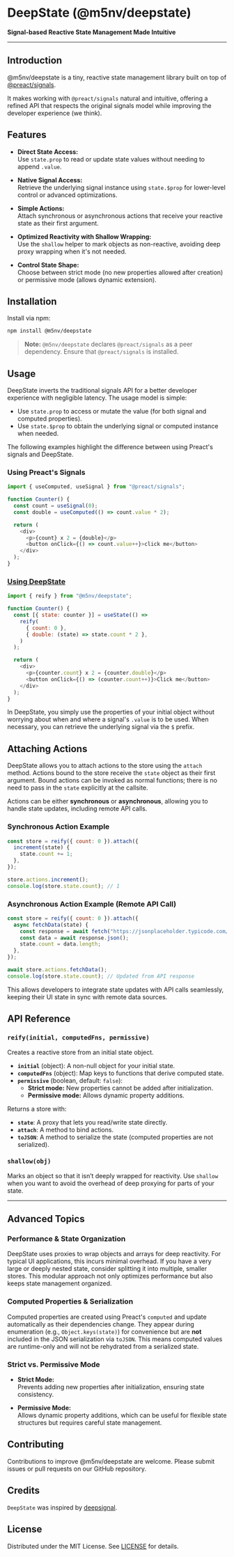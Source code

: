 # DeepState (@m5nv/deepstate)

**Signal-based Reactive State Management Made Intuitive**

---

## Introduction

@m5nv/deepstate is a tiny, reactive state management library built on top of
[@preact/signals][preact/signals].

It makes working with `@preact/signals` natural and intuitive, offering a
refined API that respects the original signals model while improving the
developer experience (we think).

[preact/signals]: https://github.com/preactjs/signals

## Features

- **Direct State Access:**\
  Use `state.prop` to read or update state values without needing to append
  `.value`.

- **Native Signal Access:**\
  Retrieve the underlying signal instance using `state.$prop` for lower-level
  control or advanced optimizations.

- **Simple Actions:**\
  Attach synchronous or asynchronous actions that receive your reactive state as
  their first argument.

- **Optimized Reactivity with Shallow Wrapping:**\
  Use the `shallow` helper to mark objects as non-reactive, avoiding deep proxy
  wrapping when it's not needed.

- **Control State Shape:**\
  Choose between strict mode (no new properties allowed after creation) or
  permissive mode (allows dynamic extension).

## Installation

Install via npm:

```bash
npm install @m5nv/deepstate
```

> **Note:** `@m5nv/deepstate` declares `@preact/signals` as a peer dependency.
> Ensure that `@preact/signals` is installed.

## Usage

DeepState inverts the traditional signals API for a better developer experience
with negligible latency. The usage model is simple:

- Use `state.prop` to access or mutate the value (for both signal and computed
  properties).
- Use `state.$prop` to obtain the underlying signal or computed instance when
  needed.

The following examples highlight the difference between using Preact's signals
and DeepState.

### Using Preact's Signals

```js
import { useComputed, useSignal } from "@preact/signals";

function Counter() {
  const count = useSignal(0);
  const double = useComputed(() => count.value * 2);

  return (
    <div>
      <p>{count} x 2 = {double}</p>
      <button onClick={() => count.value++}>click me</button>
    </div>
  );
}
```

### [Using DeepState][with-deepstate]

[with-deepstate]: https://preactjs.com/repl?code=aW1wb3J0IHsgQ29tcG9uZW50LCByZW5kZXIgfSBmcm9tICdwcmVhY3QnOwppbXBvcnQge3VzZVN0YXRlfSBmcm9tICdwcmVhY3QvY29tcGF0JzsKCgppbXBvcnQgeyByZWlmeSB9IGZyb20gIkBtNW52L2RlZXBzdGF0ZSI7CgpmdW5jdGlvbiBDb3VudGVyKCkgewogIGNvbnN0IFt7IHN0YXRlOiBjb3VudGVyIH1dID0gdXNlU3RhdGUoKCkgPT4KICAgIHJlaWZ5KAogICAgICB7IGNvdW50OiAwIH0sCiAgICAgIHsgZG91YmxlOiAoc3RhdGUpID0%2BIHN0YXRlLmNvdW50ICogMiB9LAogICAgKQogICk7CgogIHJldHVybiAoCiAgICA8ZGl2PgogICAgICA8cD57Y291bnRlci5jb3VudH0geCAyID0ge2NvdW50ZXIuZG91YmxlfTwvcD4KICAgICAgPGJ1dHRvbiBvbkNsaWNrPXsoKSA9PiAoY291bnRlci5jb3VudCsrKX0%2BQ2xpY2sgbWU8L2J1dHRvbj4KICAgIDwvZGl2PgogICk7Cn0KCnJlbmRlcig8Q291bnRlciAvPiwgZG9jdW1lbnQuZ2V0RWxlbWVudEJ5SWQoJ2FwcCcpKTsK

```js
import { reify } from "@m5nv/deepstate";

function Counter() {
  const [{ state: counter }] = useState(() =>
    reify(
      { count: 0 },
      { double: (state) => state.count * 2 },
    )
  );

  return (
    <div>
      <p>{counter.count} x 2 = {counter.double}</p>
      <button onClick={() => (counter.count++)}>Click me</button>
    </div>
  );
}
```

In DeepState, you simply use the properties of your initial object without
worrying about when and where a signal's `.value` is to be used. When necessary,
you can retrieve the underlying signal via the `$` prefix.

## Attaching Actions

DeepState allows you to attach actions to the store using the `attach` method.
Actions bound to the store receive the `state` object as their first argument.
Bound actions can be invoked as normal functions; there is no need to pass in
the `state` explicitly at the callsite.

Actions can be either **synchronous** or **asynchronous**, allowing you to
handle state updates, including remote API calls.

### **Synchronous Action Example**

```js
const store = reify({ count: 0 }).attach({
  increment(state) {
    state.count += 1;
  },
});

store.actions.increment();
console.log(store.state.count); // 1
```

### **Asynchronous Action Example (Remote API Call)**

```js
const store = reify({ count: 0 }).attach({
  async fetchData(state) {
    const response = await fetch("https://jsonplaceholder.typicode.com/todos");
    const data = await response.json();
    state.count = data.length;
  },
});

await store.actions.fetchData();
console.log(store.state.count); // Updated from API response
```

This allows developers to integrate state updates with API calls seamlessly,
keeping their UI state in sync with remote data sources.

## API Reference

### `reify(initial, computedFns, permissive)`

Creates a reactive store from an initial state object.

- **`initial`** (object): A non-null object for your initial state.
- **`computedFns`** (object): Map keys to functions that derive computed state.
- **`permissive`** (boolean, default: `false`):
  - **Strict mode:** New properties cannot be added after initialization.
  - **Permissive mode:** Allows dynamic property additions.

Returns a store with:

- **`state`**: A proxy that lets you read/write state directly.
- **`attach`**: A method to bind actions.
- **`toJSON`**: A method to serialize the state (computed properties are not
  serialized).

### `shallow(obj)`

Marks an object so that it isn’t deeply wrapped for reactivity. Use `shallow`
when you want to avoid the overhead of deep proxying for parts of your state.

---

## Advanced Topics

### Performance & State Organization

DeepState uses proxies to wrap objects and arrays for deep reactivity. For
typical UI applications, this incurs minimal overhead. If you have a very large
or deeply nested state, consider splitting it into multiple, smaller stores.
This modular approach not only optimizes performance but also keeps state
management organized.

### Computed Properties & Serialization

Computed properties are created using Preact's `computed` and update
automatically as their dependencies change. They appear during enumeration
(e.g., `Object.keys(state)`) for convenience but are **not** included in the
JSON serialization via `toJSON`. This means computed values are runtime-only and
will not be rehydrated from a serialized state.

### Strict vs. Permissive Mode

- **Strict Mode:**\
  Prevents adding new properties after initialization, ensuring state
  consistency.

- **Permissive Mode:**\
  Allows dynamic property additions, which can be useful for flexible state
  structures but requires careful state management.

## Contributing

Contributions to improve @m5nv/deepstate are welcome. Please submit issues or
pull requests on our GitHub repository.

## Credits

`DeepState` was inspired by [deepsignal].

[deepsignal]: https://github.com/luisherranz/deepsignal

## License

Distributed under the MIT License. See [LICENSE](../LICENSE) for details.
